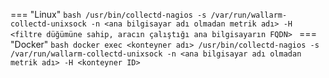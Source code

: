=== "Linux"
    ```bash
    /usr/bin/collectd-nagios -s /var/run/wallarm-collectd-unixsock -n <ana bilgisayar adı olmadan metrik adı> -H <filtre düğümüne sahip, aracın çalıştığı ana bilgisayarın FQDN>
    ```
=== "Docker"
    ```bash
    docker exec <konteyner adı> /usr/bin/collectd-nagios -s /var/run/wallarm-collectd-unixsock -n <ana bilgisayar adı olmadan metrik adı> -H <konteyner ID>
    ```